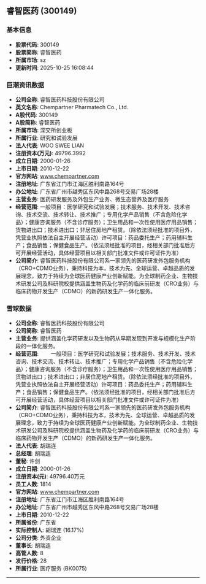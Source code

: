 ## 睿智医药 (300149)

### 基本信息

- **股票代码**: 300149
- **股票简称**: 睿智医药
- **所属市场**: sz
- **更新时间**: 2025-10-25 16:08:44

### 巨潮资讯数据

- **公司全称**: 睿智医药科技股份有限公司
- **英文名称**: Chempartner Pharmatech Co., Ltd.
- **A股代码**: 300149
- **A股简称**: 睿智医药
- **所属市场**: 深交所创业板
- **所属行业**: 研究和试验发展
- **法人代表**: WOO SWEE LIAN
- **注册资本(万元)**: 49796.3992
- **成立日期**: 2000-01-26
- **上市日期**: 2010-12-22
- **官方网站**: www.chempartner.com
- **注册地址**: 广东省江门市江海区胜利南路164号
- **办公地址**: 广东省广州市越秀区东风中路268号交易广场28楼
- **主营业务**: 医药研发服务及外包生产业务、微生态营养及医疗服务
- **经营范围**: 一般项目：医学研究和试验发展；技术服务、技术开发、技术咨询、技术交流、技术转让、技术推广；专用化学产品销售（不含危险化学品）；健康咨询服务（不含诊疗服务）；卫生用品和一次性使用医疗用品销售；货物进出口；技术进出口；非居住房地产租赁。（除依法须经批准的项目外，凭营业执照依法自主开展经营活动）许可项目：药品委托生产；药用辅料生产；食品销售；保健食品生产。（依法须经批准的项目，经相关部门批准后方可开展经营活动，具体经营项目以相关部门批准文件或许可证件为准）
- **公司简介**: 睿智医药科技股份有限公司系一家领先的医药研发外包服务机构（CRO+CDMO业务），秉持科技为本，技术为先、全球运营、卓越品质的发展理念，致力于持续为全球医药健康产业创新赋能。为全球制药企业、生物技术研发公司及科研院校提供涵盖生物药及化学药的临床前研发（CRO业务）与临床药物开发生产（CDMO）的新药研发生产一体化服务。

### 雪球数据

- **公司全称**: 睿智医药科技股份有限公司
- **公司简称**: 睿智医药
- **主营业务**: 提供涵盖化学药研发以及生物药从早期发现到开发与规模化生产阶段的一体化服务。
- **经营范围**: 　　一般项目：医学研究和试验发展；技术服务、技术开发、技术咨询、技术交流、技术转让、技术推广；专用化学产品销售（不含危险化学品）；健康咨询服务（不含诊疗服务）；卫生用品和一次性使用医疗用品销售；货物进出口；技术进出口；非居住房地产租赁。（除依法须经批准的项目外，凭营业执照依法自主开展经营活动）许可项目：药品委托生产；药用辅料生产；食品销售；保健食品生产。（依法须经批准的项目，经相关部门批准后方可开展经营活动，具体经营项目以相关部门批准文件或许可证件为准）
- **公司简介**: 睿智医药科技股份有限公司系一家领先的医药研发外包服务机构（CRO+CDMO业务），秉持科技为本，技术为先、全球运营、卓越品质的发展理念，致力于持续为全球医药健康产业创新赋能。为全球制药企业、生物技术研发公司及科研院校提供涵盖生物药及化学药的临床前研发（CRO业务）与临床药物开发生产（CDMO）的新药研发生产一体化服务。
- **法人代表**: 胡瑞连
- **总经理**: 胡瑞连
- **董秘**: 许剑
- **成立日期**: 2000-01-26
- **注册资本(元)**: 49796.40万元
- **员工人数**: 1814
- **官方网站**: www.chempartner.com
- **注册地址**: 广东省江门市江海区胜利南路164号
- **办公地址**: 广东省广州市越秀区东风中路268号交易广场28楼
- **上市日期**: 2010-12-22
- **所属省份**: 广东省
- **实际控制人**: 胡瑞连 (16.17%)
- **公司分类**: 外资企业
- **董事长**: 胡瑞连
- **高管人数**: 8
- **发行价格**: 28
- **所属行业**: 医疗服务 (BK0075)

---
